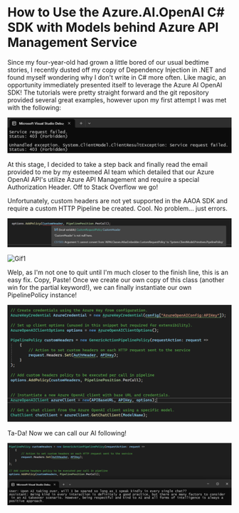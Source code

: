 # How to Use the Azure.AI.OpenAI C# SDK with Models behind Azure API Management Service

Since my four-year-old had grown a little bored of our usual bedtime stories, I recently dusted off my copy of Dependency Injection in .NET and found myself wondering why I don't write in C# more often.  Like magic, an opportunity immediately presented itself to leverage the Azure AI OpenAI SDK! The tutorials were pretty straight forward and the git repository provided several great examples, however upon my first attempt I was met with the following:

![Img1](img1.png)

At this stage, I decided to take a step back and finally read the email provided to me by my esteemed AI team which detailed that our Azure OpenAI API's utilize Azure API Management and require a special Authorization Header. Off to Stack Overflow we go!

Unfortunately, custom headers are not yet supported in the AAOA SDK and require a custom HTTP Pipeline be created. Cool. No problem... just errors.

![LOL](img2.png)

![Gif1](https://tenor.com/view/angry-mad-fed-up-the-office-steve-carell-gif-5562370.gif)

Welp, as I'm not one to quit until I'm much closer to the finish line, this is an easy fix. Copy, Paste! Once we create our own copy of this class (another win for the partial keyword!), we can finally instantiate our own PipelinePolicy instance!

![Img3](img3.png)

Ta-Da! Now we can call our AI following! 

![Img4](img4.png)